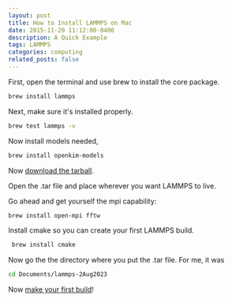 ```yaml
---
layout: post
title: How to Install LAMMPS on Mac
date: 2015-11-20 11:12:00-0400
description: A Quick Example
tags: LAMMPS
categories: computing
related_posts: false
---
```

First, open the terminal and use brew to install the core package.

```bash
brew install lammps
```
Next, make sure it's installed properly.

```bash
brew test lammps -v
```
Now install models needed,

```bash
brew install openkim-models
```
Now [download the tarball](https://www.lammps.org/download.html).

Open the .tar file and place wherever you want LAMMPS to live.

Go ahead and get yourself the mpi capability:

```bash
brew install open-mpi fftw
```
Install cmake so you can create your first LAMMPS build.

```bash
 brew install cmake
 ```

Now go the the directory where you put the .tar file. For me, it was

```bash
cd Documents/lammps-2Aug2023
```

Now [make your first build](https://coltonkawamura.github.io/coltonkawamura/blog/2015/new-lammps-build/)!
